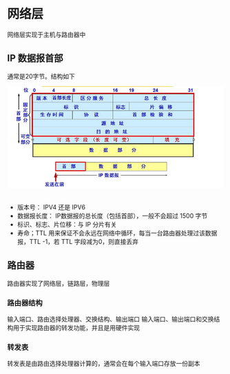 # 网络层
网络层实现于主机与路由器中
## IP 数据报首部
通常是20字节。结构如下
<div align="center"> <img src="pic/IP.png" width=""/> </div><br>

- 版本号： IPV4 还是 IPV6
- 数据报长度： IP数据报的总长度（包括首部），一般不会超过 1500 字节
- 标识、标志、片位移：与 IP 分片有关
- 寿命；TTL 用来保证不会永远在网络中循环，每当一台路由器处理过该数据报，TTL -1，若 TTL 字段减为0，则直接丢弃

## 路由器
路由器实现了网络层，链路层，物理层
### 路由器结构
输入端口、路由选择处理器、交换结构、输出端口
输入端口、输出端口和交换结构用于实现路由器的转发功能，并且是用硬件实现
### 转发表
转发表是由路由选择处理器计算的，通常会在每个输入端口存放一份副本
